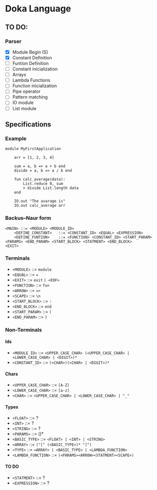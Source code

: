 # Doka Language

## TO DO:

### Parser

- [x] Module Begin (S)
- [x] Constant Definition
- [ ] Funtion Definition
- [ ] Constant inicialization
- [ ] Arrays
- [ ] Lambda Functions
- [ ] Function inicialization
- [ ] Pipe operator
- [ ] Pattern matching
- [ ] IO module
- [ ] List module
 
## Specifications

### Example

```
module MyFirstApplication

    arr = [1, 2, 3, 4]

    sum = a, b => a + b end
    divide = a, b => a / b end

    fun calc_average(data):
        List.reduce 0, sum 
        > divide List.length data
    end     
    
    IO.out "The avarage is"
    IO.out calc_average arr
```

### Backus–Naur form
```
<MAIN> ::= <MODULE> <MODULE_ID>
    <DEFINE_CONSTANT>   ::= <CONSTANT_ID> <EQUAL> <EXPRESSION>
    <DEFINE_FUNTION>    ::= <FUNCTION> <CONSTANT_ID> <START_PARAM> <PARAMS> <END_PARAM> <START_BLOCK> <STATMENT> <END_BLOCK>
<EXIT>
```

### Terminals
- `<MODULE>`        ::= `module`
- `<EQUAL>`         ::= `=`
- `<EXIT>`          ::= `exit` `| <EOF>`
- `<FUNCTION>`      ::= `fun`
- `<ARROW>`         ::= `=>`
- `<SCAPE>`         ::= `\n`
- `<START_BLOCK>`   ::= `:`
- `<END_BLOCK>`     ::= `end`
- `<START_PARAM>`   ::= `(`
- `<END_PARAM>`     ::= `)`

### Non-Terminals

#### Ids
- `<MODULE_ID>`     ::= `<UPPER_CASE_CHAR> (<UPPER_CASE_CHAR> | <LOWER_CASE_CHAR> | <DIGIT>)*`
- `<CONSTANT_ID>`   ::= `(<CHAR>)(<CHAR> | <DIGIT>)*`

#### Chars
- `<UPPER_CASE_CHAR>`   ::= `[A-Z]`
- `<LOWER_CASE_CHAR>`   ::= `[a-z]`
- `<CHAR>`              ::= `<UPPER_CASE_CHAR> | <LOWER_CASE_CHAR> | "_"`

#### Types
- `<FLOAT>`             ::= ?
- `<INT>`               ::= ?
- `<STRING>`            ::= ?
- `<PARAMS>`            ::= (<TYPES>)*
- `<BASIC_TYPE>`        ::= `<FLOAT> | <INT> | <STRING>` 
- `<ARRAY>`             ::= `("[" (<BASIC_TYPE>)* "]")`
- `<TYPE>`              ::= `<ARRAY> | <BASIC_TYPE> | <LAMBDA_FUNCTION>`
- `<LAMBDA_FUNCTION>`   ::= `(<PARAMS><ARROW><STATMENT><SCAPE>)`
 
    
#### TO DO  
- `<STATMENT>`   ::= ?
- `<EXPRESSION>` ::= ?

